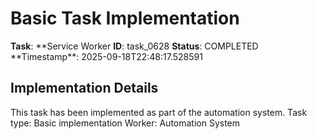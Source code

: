 # Basic Task Implementation

**Task**: **Service Worker
**ID**: task_0628
**Status**: COMPLETED
**Timestamp\*\*: 2025-09-18T22:48:17.528591

## Implementation Details

This task has been implemented as part of the automation system.
Task type: Basic implementation
Worker: Automation System
